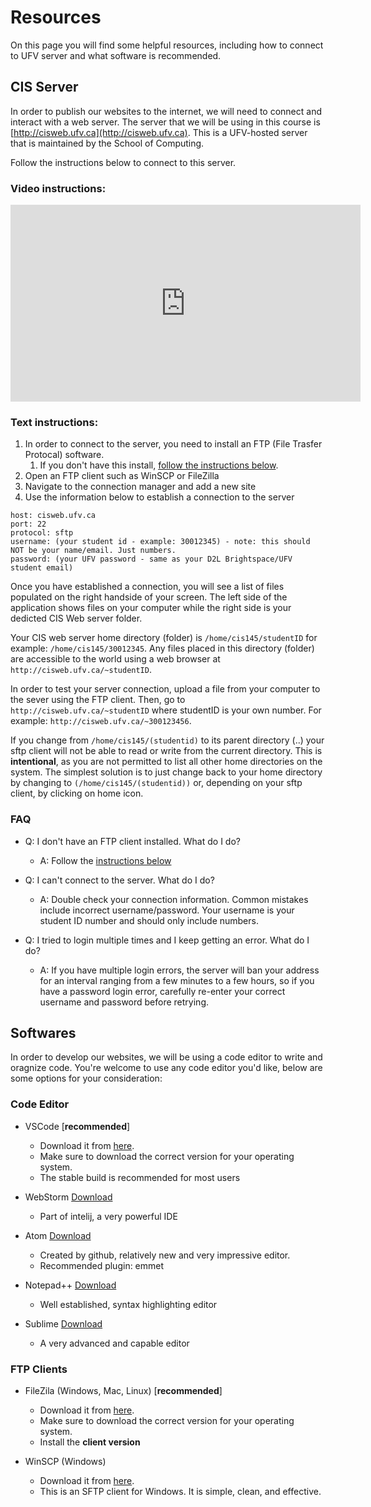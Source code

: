 # Resources

On this page you will find some helpful resources, including how to connect to UFV server and what software is recommended. 

## CIS Server

In order to publish our websites to the internet, we will need to connect and interact with a web server. The server that we will be using in this course is [http://cisweb.ufv.ca](http://cisweb.ufv.ca). This is a UFV-hosted server that is maintained by the School of Computing. 

Follow the instructions below to connect to this server.

### Video instructions:

<iframe width="560" height="315" src="https://www.youtube.com/embed/iDRhtLTXY9k?si=-Jli-HRuG56EtHgL" title="YouTube video player" frameborder="0" allow="accelerometer; autoplay; clipboard-write; encrypted-media; gyroscope; picture-in-picture; web-share" referrerpolicy="strict-origin-when-cross-origin" allowfullscreen></iframe>

### Text instructions:

1. In order to connect to the server, you need to install an FTP (File Trasfer Protocal) software. 
   1. If you don't have this install, [follow the instructions below](#ftp-clients).
2. Open an FTP client such as WinSCP or FileZilla 
3. Navigate to the connection manager and add a new site
4. Use the information below to establish a connection to the server

```
host: cisweb.ufv.ca
port: 22
protocol: sftp
username: (your student id - example: 30012345) - note: this should NOT be your name/email. Just numbers.
password: (your UFV password - same as your D2L Brightspace/UFV student email)
```

Once you have established a connection, you will see a list of files populated on the right handside of your screen. The left side of the application shows files on your computer while the right side is your dedicted CIS Web server folder.

Your CIS web server home directory (folder) is `/home/cis145/studentID` for example: `/home/cis145/30012345`. Any files placed in this directory (folder) are accessible to the world using a web browser at `http://cisweb.ufv.ca/~studentID`.

In order to test your server connection, upload a file from your computer to the sever using the FTP client. Then, go to `http://cisweb.ufv.ca/~studentID` where studentID is your own number. For example: `http://cisweb.ufv.ca/~300123456`.

If you change from `/home/cis145/(studentid)` to its parent directory (..) your sftp client will not be able to read or write from the current directory. This is **intentional**, as you are not permitted to list all other home directories on the system. The simplest solution is to just change back to your home directory by changing to `(/home/cis145/(studentid))` or, depending on your sftp client, by clicking on home icon.

### FAQ

- Q: I don't have an FTP client installed. What do I do?
  - A: Follow the [instructions below](#ftp-clients)

- Q: I can't connect to the server. What do I do?
  - A: Double check your connection information. Common mistakes include incorrect username/password. Your username is your student ID number and should only include numbers.

- Q: I tried to login multiple times and I keep getting an error. What do I do?
  - A: If you have multiple login errors, the server will ban your address for an interval ranging from a few minutes to a few hours, so if you have a password login error, carefully re-enter your correct username and password before retrying. 


## Softwares

In order to develop our websites, we will be using a code editor to write and oragnize code. You're welcome to use any code editor you'd like, below are some options for your consideration:

### Code Editor

- VSCode [**recommended**]
    - Download it from [here](https://code.visualstudio.com/download).
    - Make sure to download the correct version for your operating system.
    - The stable build is recommended for most users

- WebStorm [Download](https://www.jetbrains.com/webstorm/download)
    - Part of intelij, a very powerful IDE

- Atom [Download](https://atom.io/)
    - Created by github, relatively new and very impressive editor.
    - Recommended plugin: emmet

- Notepad++ [Download](https://notepad-plus-plus.org)
    - Well established, syntax highlighting editor

- Sublime [Download](https://www.sublimetext.com/3)
    - A very advanced and capable editor

### FTP Clients

- FileZila (Windows, Mac, Linux) [**recommended**]
    - Download it from [here](https://filezilla-project.org/download.php?type=client).
    - Make sure to download the correct version for your operating system.
    - Install the **client version**

- WinSCP (Windows)
    - Download it from [here](https://winscp.net/eng/download.php).
    - This is an SFTP client for Windows. It is simple, clean, and effective.



